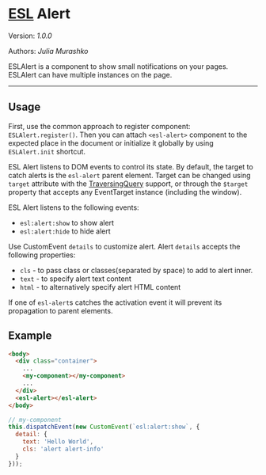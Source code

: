# [ESL](https://exadel-inc.github.io/esl/) Alert

Version: *1.0.0*

Authors: *Julia Murashko*

<a name="intro"></a>

ESLAlert is a component to show small notifications on your pages. ESLAlert can have multiple instances on the page.

---

<a name="usage"></a>

## Usage

First, use the common approach to register component: `ESLAlert.register()`.
Then you can attach `<esl-alert>` component to the expected place in the document or initialize it globally by using `ESLAlert.init` shortcut.

ESL Alert listens to DOM events to control its state. 
By default, the target to catch alerts is the `esl-alert` parent element. 
Target can be changed using `target` attribute with the [TraversingQuery](https://exadel-inc.github.io/esl/utils/esl-traversing-query/) support, 
or through the `$target` property that accepts any EventTarget instance (including the window). 

ESL Alert listens to the following events: 
- `esl:alert:show` to show alert
- `esl:alert:hide` to hide alert

Use CustomEvent `details` to customize alert. Alert `details` accepts the following properties:

- `cls` - to pass class or classes(separated by space) to add to alert inner.
- `text` - to specify alert text content
- `html` - to alternatively specify alert HTML content

If one of `esl-alert`s catches the activation event it will prevent its propagation to parent elements.

<a name="example"></a>

## Example
```html
<body>
  <div class="container">
    ...
    <my-component></my-component>
    ...
  </div>
  <esl-alert></esl-alert>
</body>
```

```js
// my-component
this.dispatchEvent(new CustomEvent(`esl:alert:show`, {
  detail: {
    text: 'Hello World',
    cls: 'alert alert-info'
  }
}));
```
